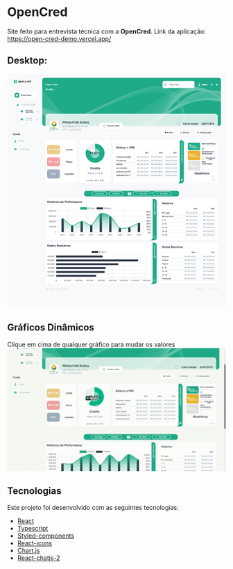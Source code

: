 # OpenCred
Site feito para entrevista técnica com a **OpenCred**.
Link da aplicação: https://open-cred-demo.vercel.app/

## Desktop:
![site img](.github/Dektop.png)

## Gráficos Dinâmicos
Clique em cima de qualquer gráfico para mudar os valores
![chart gif](.github/Dektop.gif)

## Tecnologias
Este projeto foi desenvolvido com as seguintes tecnologias:
 - [React](https://reactjs.org/)
 - [Typescript](https://www.typescriptlang.org/)
 - [Styled-components](https://styled-components.com/)
 - [React-icons](https://react-icons.github.io/react-icons/)
 - [Chart.js](https://www.chartjs.org/docs/latest/)
 - [React-chatjs-2](https://react-chartjs-2.js.org/)
